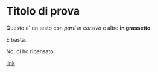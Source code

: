 
# Titolo di prova

Questo e' un testo con _parti in corsivo_ e altre **in grassetto**.

E basta.


No, ci ho ripensato.

[link](http://google.com)
